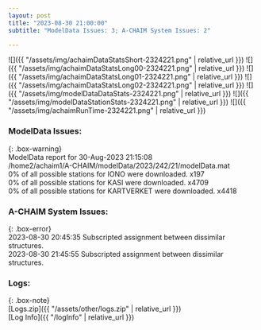 ```yaml
---
layout: post
title: "2023-08-30 21:00:00"
subtitle: "ModelData Issues: 3; A-CHAIM System Issues: 2"

---
```


![]({{ "/assets/img/achaimDataStatsShort-2324221.png" | relative_url }})
![]({{ "/assets/img/achaimDataStatsLong00-2324221.png" | relative_url }})
![]({{ "/assets/img/achaimDataStatsLong01-2324221.png" | relative_url }})
![]({{ "/assets/img/achaimDataStatsLong02-2324221.png" | relative_url }})
![]({{ "/assets/img/modelDataDataStats-2324221.png" | relative_url }})
![]({{ "/assets/img/modelDataStationStats-2324221.png" | relative_url }})
![]({{ "/assets/img/achaimRunTime-2324221.png" | relative_url }})


### ModelData Issues:  
  
{: .box-warning}  
 ModelData report for 30-Aug-2023 21:15:08   
 /home2/achaim1/A-CHAIM/modelData/2023/242/21/modelData.mat   
 0% of all possible stations for IONO were downloaded. x197   
 0% of all possible stations for KASI were downloaded. x4709   
 0% of all possible stations for KARTVERKET were downloaded. x4418   
  
### A-CHAIM System Issues:  
  
{: .box-error}  
2023-08-30 20:45:35 Subscripted assignment between dissimilar structures.  
2023-08-30 21:45:55 Subscripted assignment between dissimilar structures.  

### Logs:  
  
{: .box-note}  
[Logs.zip]({{ "/assets/other/logs.zip" | relative_url }})  
[Log Info]({{ "/logInfo" | relative_url }})  
